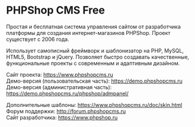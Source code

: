 # PHPShop CMS Free
Простая и бесплатная система управления сайтом от разработчика платформы для создания интернет-магазинов PHPShop. 
Проект существует с 2006 года.

Использует самописный фреймворк и шаблонизатор на PHP, MySQL, HTML5, Bootstrap и jQuery. 
Позволяет быстро создавать качественные, функциональные проекты с современным и адаптивным дизайном. 

Сайт проекта: https://www.phpshopcms.ru<br>
Демо-версия (пользовательская часть): https://demo.phpshopcms.ru<br>
Демо-версия (административная часть): https://demo.phpshopcms.ru/phpshop/admpanel/<br>

Дополнительные шаблоны: https://www.phpshopcms.ru/doc/skin.html<br>
Форум поддержки: http://forum.phpshopcms.ru<br>
Сайт разработчика: https://www.phpshop.ru<br>
